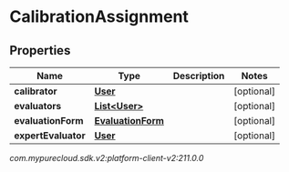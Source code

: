 # CalibrationAssignment


## Properties

| Name | Type | Description | Notes |
| ------------ | ------------- | ------------- | ------------- |
| **calibrator** | [**User**](User) |  |  [optional] |
| **evaluators** | [**List&lt;User&gt;**](User) |  |  [optional] |
| **evaluationForm** | [**EvaluationForm**](EvaluationForm) |  |  [optional] |
| **expertEvaluator** | [**User**](User) |  |  [optional] |




_com.mypurecloud.sdk.v2:platform-client-v2:211.0.0_
